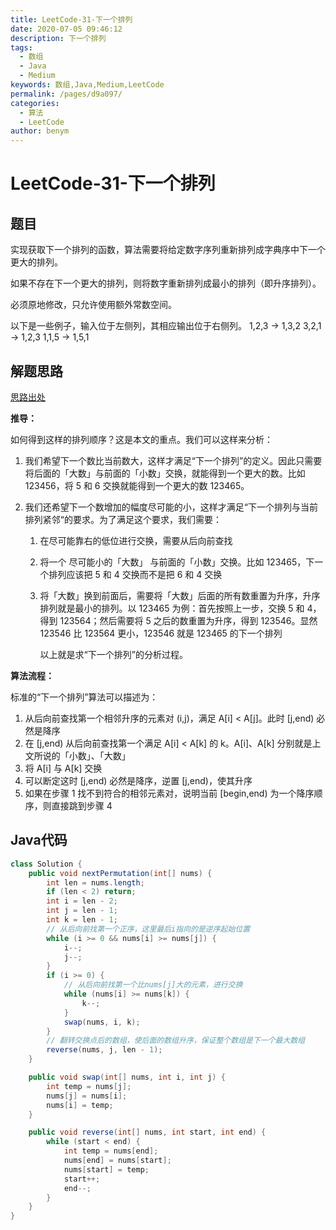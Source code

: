 ```yaml
---
title: LeetCode-31-下一个排列
date: 2020-07-05 09:46:12
description: 下一个排列
tags: 
  - 数组
  - Java
  - Medium
keywords: 数组,Java,Medium,LeetCode
permalink: /pages/d9a097/
categories: 
  - 算法
  - LeetCode
author: benym
---
```


# LeetCode-31-下一个排列

## 题目

实现获取下一个排列的函数，算法需要将给定数字序列重新排列成字典序中下一个更大的排列。

如果不存在下一个更大的排列，则将数字重新排列成最小的排列（即升序排列）。

必须原地修改，只允许使用额外常数空间。

以下是一些例子，输入位于左侧列，其相应输出位于右侧列。
1,2,3 → 1,3,2
3,2,1 → 1,2,3
1,1,5 → 1,5,1

## 解题思路

[思路出处](https://leetcode-cn.com/problems/next-permutation/solution/xia-yi-ge-pai-lie-suan-fa-xiang-jie-si-lu-tui-dao-/)

**推导：**

如何得到这样的排列顺序？这是本文的重点。我们可以这样来分析：

1. 我们希望下一个数比当前数大，这样才满足“下一个排列”的定义。因此只需要将后面的「大数」与前面的「小数」交换，就能得到一个更大的数。比如 123456，将 5 和 6 交换就能得到一个更大的数 123465。

2. 我们还希望下一个数增加的幅度尽可能的小，这样才满足“下一个排列与当前排列紧邻“的要求。为了满足这个要求，我们需要：

   1. 在尽可能靠右的低位进行交换，需要从后向前查找

   2. 将一个 尽可能小的「大数」 与前面的「小数」交换。比如 123465，下一个排列应该把 5 和 4 交换而不是把 6 和 4 交换

   3. 将「大数」换到前面后，需要将「大数」后面的所有数重置为升序，升序排列就是最小的排列。以 123465 为例：首先按照上一步，交换 5 和 4，得到 123564；然后需要将 5 之后的数重置为升序，得到 123546。显然 123546 比 123564 更小，123546 就是 123465 的下一个排列

      以上就是求“下一个排列”的分析过程。

**算法流程：**

标准的“下一个排列”算法可以描述为：

1. 从后向前查找第一个相邻升序的元素对 (i,j)，满足 A[i] < A[j]。此时 [j,end) 必然是降序
2. 在 [j,end) 从后向前查找第一个满足 A[i] < A[k] 的 k。A[i]、A[k] 分别就是上文所说的「小数」、「大数」
3. 将 A[i] 与 A[k] 交换
4. 可以断定这时 [j,end) 必然是降序，逆置 [j,end)，使其升序
5. 如果在步骤 1 找不到符合的相邻元素对，说明当前 [begin,end) 为一个降序顺序，则直接跳到步骤 4

## Java代码

```java
class Solution {
    public void nextPermutation(int[] nums) {
        int len = nums.length;
        if (len < 2) return;
        int i = len - 2;
        int j = len - 1;
        int k = len - 1;
        // 从后向前找第一个正序，这里最后i指向的是逆序起始位置
        while (i >= 0 && nums[i] >= nums[j]) {
            i--;
            j--;
        }
        if (i >= 0) {
            // 从后向前找第一个比nums[j]大的元素，进行交换
            while (nums[i] >= nums[k]) {
                k--;
            }
            swap(nums, i, k);
        }
        // 翻转交换点后的数组，使后面的数组升序，保证整个数组是下一个最大数组
        reverse(nums, j, len - 1);
    }

    public void swap(int[] nums, int i, int j) {
        int temp = nums[j];
        nums[j] = nums[i];
        nums[i] = temp;
    }

    public void reverse(int[] nums, int start, int end) {
        while (start < end) {
            int temp = nums[end];
            nums[end] = nums[start];
            nums[start] = temp;
            start++;
            end--;
        }
    }
}
```

